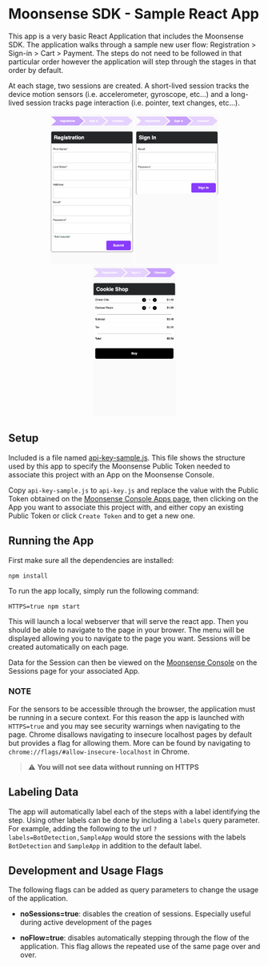# Moonsense SDK - Sample React App

This app is a very basic React Application that includes the Moonsense SDK. The application walks through a sample new user flow: Registration > Sign-in > Cart > Payment. The steps do not need to be followed in that particular order however the application will step through the stages in that order by default. 

At each stage, two sessions are created. A short-lived session tracks the device motion sensors (i.e. accelerometer, gyroscope, etc...) and a long-lived session tracks page interaction (i.e. pointer, text changes, etc...).

<p align="center">
    <img height="300" src="doc-images/Registration.png" />
    <img height="300" src="doc-images/Sign-in.png" />
    <img height="300" src="doc-images/Checkout.png" />
</p>

## Setup

Included is a file named [api-key-sample.js](src/api-key-sample.js). This file shows the structure used by this app to specify the Moonsense Public Token needed to associate this project with an App on the Moonsense Console. 

Copy `api-key-sample.js` to `api-key.js` and replace the value with the Public Token obtained on the [Moonsense Console Apps page](https://console.moonsense.cloud/apps), then clicking on the App you want to associate this project with, and either copy an existing Public Token or click `Create Token` and to get a new one.

## Running the App

First make sure all the dependencies are installed:

```
npm install
```

To run the app locally, simply run the following command:

```
HTTPS=true npm start
```

This will launch a local webserver that will serve the react app. Then you should be able to navigate to the page in your brower. The menu will be displayed allowing you to navigate to the page you want. Sessions will be created automatically on each page.

Data for the Session can then be viewed on the [Moonsense Console](https://console.moonsense.cloud) on the Sessions page for your associated App.

### NOTE

For the sensors to be accessible through the browser, the application must be running in a secure context. For this reason the app is launched with `HTTPS=true` and you may see security warnings when navigating to the page. Chrome disallows navigating to insecure localhost pages by default but provides a flag for allowing them. More can be found by navigating to `chrome://flags/#allow-insecure-localhost` in Chrome.

> :warning: **You will not see data without running on HTTPS**


## Labeling Data

The app will automatically label each of the steps with a label identifying the step. Using other labels can be done by including a `labels` query parameter. For example, adding the following to the url `?labels=BotDetection,SampleApp` would store the sessions with the labels `BotDetection` and `SampleApp` in addition to the default label. 

## Development and Usage Flags

The following flags can be added as query parameters to change the usage of the application.

* **noSessions=true**: disables the creation of sessions. Especially useful during active development of the pages

* **noFlow=true**: disables automatically stepping through the flow of the application. This flag allows the repeated use of the same page over and over.
